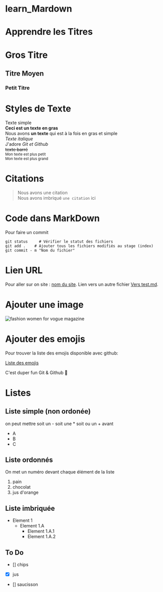 # learn_Mardown

# Apprendre les Titres

# Gros Titre

## Titre Moyen

### Petit Titre

# Styles de Texte

Texte simple  
**Ceci est un texte en gras**  
Nous avons __un texte__ qui est à la fois en gras et simple  
*Texte italique*  
J'adore *Git et Github*  
~~texte barré~~  
<sub>Mon texte est plus petit</sub>  
<sup>Mon texte est plus grand</sup>  

# Citations  

> Nous avons une citation  
Nous avons imbriqué `une citation` ici

# Code dans MarkDown

Pour faire un commit   

```  
git status     # Vérifier le statut des fichiers  
git add .    # Ajouter tous les fichiers modifiés au stage (index)  
git commit - m "Nom du fichier"  
```  

# Lien URL  

Pour aller sur on site : [nom du site](www.adressedusite.fr).
Lien vers un autre fichier [Vers test.md](test.md).

# Ajouter une image

![fashion women for vogue magazine](https://media.vogue.co.uk/photos/64f9d2038249c1223512418f/2:3/w_1920,c_limit/GettyImages-1611548568.jpg)

# Ajouter des emojis

Pour trouver la liste des emojis disponible avec github:  

[Liste des emojis](https://gist.github.com/rxaviers/7360908)  

C'est duper fun Git & Github :rofl:  

# Listes  

## Liste simple (non ordonée)  
on peut mettre soit un - soit une * soit ou un + avant  

* A
* B
* C

## Liste ordonnés  
On met un numéro devant chaque élément de la liste  
1. pain
2. chocolat
3. jus d'orange

## Liste imbriquée

* Element 1  
    * Element 1.A  
        * Element 1.A.1
        * Element 1.A.2  

## To Do  
* [] chips
* [x] jus
* [] saucisson







